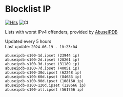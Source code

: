 # Blocklist IP

[![Hits](https://hits.seeyoufarm.com/api/count/incr/badge.svg?url=https%3A%2F%2Fgithub.com%2Fborestad%2Fblocklist-ip%2F&count_bg=%2379C83D&title_bg=%23555555&icon=&icon_color=%23E7E7E7&title=hits&edge_flat=false)](https://hits.seeyoufarm.com)  ![CI](https://img.shields.io/github/workflow/status/borestad/blocklist-ip/CI?style=flat-square)

Lists with worst IPv4 offenders, provided by [AbuseIPDB](https://www.abuseipdb.com/)

<!-- FOOTER-PLACEHOLDER -->
Updated every 5 hours<br>
Last update: `2024-06-19 - 10:23:04`
```
abuseipdb-s100-1d.ipset (23944 ip)
abuseipdb-s100-2d.ipset (28261 ip)
abuseipdb-s100-3d.ipset (31189 ip)
abuseipdb-s100-7d.ipset (40051 ip)
abuseipdb-s100-30d.ipset (62248 ip)
abuseipdb-s100-60d.ipset (84683 ip)
abuseipdb-s100-90d.ipset (108160 ip)
abuseipdb-s100-120d.ipset (128666 ip)
abuseipdb-s100-all.ipset (561756 ip)
```
